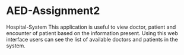 # AED-Assignment2

Hospital-System
This application is useful to view doctor, patient and encounter of patient based on the information present.
Using this web interface users can see the list of available doctors and patients in the system.
